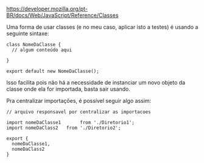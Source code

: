 https://developer.mozilla.org/pt-BR/docs/Web/JavaScript/Reference/Classes

Uma forma de usar classes (e no meu caso, aplicar isto a testes) é usando a seguinte sintaxe:

```
class NomeDaClasse {
  // algum conteúdo aqui

}

export default new NomeDaClasse();
```

Isso facilita pois não há a necessidade de instanciar um novo objeto da classe onde ela for importada, basta sair usando.

Pra centralizar importações, é possível seguir algo assim:

```
// arquivo responsavel por centralizar as importacoes

import nomeDaClasse1       from './Diretorio1';
import nomeDaClass2   from './Diretorio2';

export { 
  nomeDaClasse1,
  nomeDaClass2
}
```
